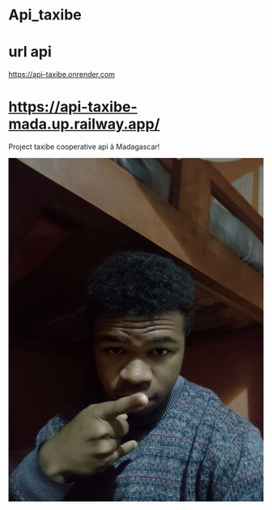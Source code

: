 # Api_taxibe

# url api
https://api-taxibe.onrender.com

# https://api-taxibe-mada.up.railway.app/

Project taxibe cooperative api à Madagascar!

![alt text](1712936662635.jpg)


